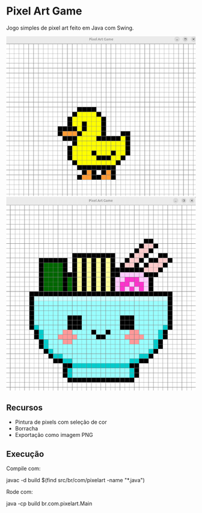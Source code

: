 # Pixel Art Game

Jogo simples de pixel art feito em Java com Swing.

![Exemplo 1 do jogo](assets/pato.png)
![Exemplo 2 do jogo](assets/sorvete.png)

## Recursos

- Pintura de pixels com seleção de cor
- Borracha
- Exportação como imagem PNG

## Execução

Compile com:

javac -d build $(find src/br/com/pixelart -name "*.java")

Rode com:

java -cp build br.com.pixelart.Main


